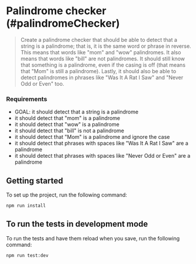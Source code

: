 # Palindrome checker (#palindromeChecker)

> Create a palindrome checker that should be able to detect that a string is a palindrome; that is, it is the same word or phrase in reverse. This means that words like "mom" and "wow" palindromes. It also means that words like "bill" are not palindromes. It should still know that something is a palindrome, even if the casing is off (that means that "Mom" is still a palindrome). Lastly, it should also be able to detect palindromes in phrases like "Was It A Rat I Saw" and "Never Odd or Even" too.

### Requirements 
- GOAL: it should detect that a string is a palindrome
- it should detect that "mom" is a palindrome
- it should detect that "wow" is a palindrome
- it should detect that "bill" is not a palindrome
- it should detect that "Mom" is a palindrome and ignore the case 
- it should detect that phrases with spaces like "Was It A Rat I Saw" are a palindrome
- it should detect that phrases with spaces like "Never Odd or Even" are a palindrome
 

## Getting started

To set up the project, run the following command:

```bash
npm run install
```

## To run the tests in development mode

To run the tests and have them reload when you save, run the following command:

```bash
npm run test:dev
```